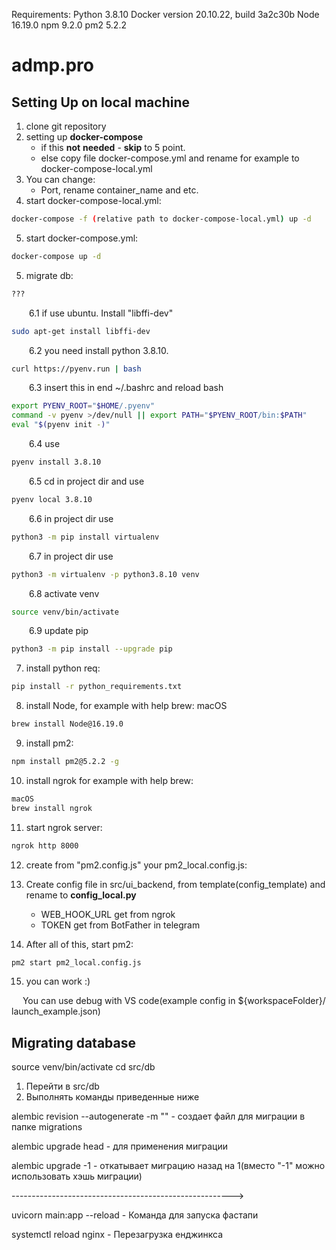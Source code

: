 
Requirements:
Python 3.8.10
Docker version 20.10.22, build 3a2c30b
Node 16.19.0
npm 9.2.0
pm2 5.2.2

# admp.pro
## Setting Up on local machine

1. clone git repository
2. setting up **docker-compose**
    - if this **not** **needed** - **skip** to 5 point. 
    - else copy file docker-compose.yml and rename for example to docker-compose-local.yml
3. You can change: 
    - Port, rename container_name and etc.
4. start docker-compose-local.yml: 
```bash
docker-compose -f (relative path to docker-compose-local.yml) up -d
```
5. start docker-compose.yml: 
```bash
docker-compose up -d
```

5. migrate db: 
```bash
???
```

&emsp;&emsp;6.1 if use ubuntu. Install "libffi-dev"
```bash
sudo apt-get install libffi-dev
```

&emsp;&emsp;6.2 you need install python 3.8.10.
```bash
curl https://pyenv.run | bash
```


&emsp;&emsp;6.3 insert this in end ~/.bashrc and reload bash
```bash
export PYENV_ROOT="$HOME/.pyenv"
command -v pyenv >/dev/null || export PATH="$PYENV_ROOT/bin:$PATH"
eval "$(pyenv init -)"
```


&emsp;&emsp;6.4 use
```bash
pyenv install 3.8.10
```


&emsp;&emsp;6.5 cd in project dir and use
```bash
pyenv local 3.8.10
```


&emsp;&emsp;6.6 in project dir use 
```bash
python3 -m pip install virtualenv
```


&emsp;&emsp;6.7 in project dir use
```bash
python3 -m virtualenv -p python3.8.10 venv
```


&emsp;&emsp;6.8 activate venv
```bash
source venv/bin/activate
```


&emsp;&emsp;6.9 update pip
```bash
python3 -m pip install --upgrade pip
```


7. install python req: 
```bash
pip install -r python_requirements.txt
```
8. install Node, for example with help brew:
macOS
```bash
brew install Node@16.19.0
```
9. install pm2: 
```bash
npm install pm2@5.2.2 -g
```
10. install ngrok for example with help brew: 
```bash
macOS
brew install ngrok
```
11. start ngrok server: 
```bash
ngrok http 8000
```
12. create from "pm2.config.js" your pm2_local.config.js:


13. Create config file in src/ui_backend, from template(config_template) and rename to **config_local.py**
    - WEB_HOOK_URL get from ngrok
    - TOKEN get from BotFather in telegram
14. After all of this, start pm2: 
```bash
pm2 start pm2_local.config.js
```
15. you can work :)

&emsp; You can use debug with VS code(example config in ${workspaceFolder}/ launch_example.json) 



## Migrating database

source venv/bin/activate
cd src/db

1) Перейти в src/db
2) Выполнять команды приведенные ниже

alembic revision --autogenerate -m "<migration name>" - создает файл для миграции в папке migrations

alembic upgrade head - для применения миграции

alembic upgrade -1 - откатывает миграцию назад на 1(вместо "-1" можно использовать хэшь миграции)

------------------------------------------------------->

uvicorn main:app --reload - Команда для запуска фастапи

systemctl reload nginx - Перезагрузка енджинкса
